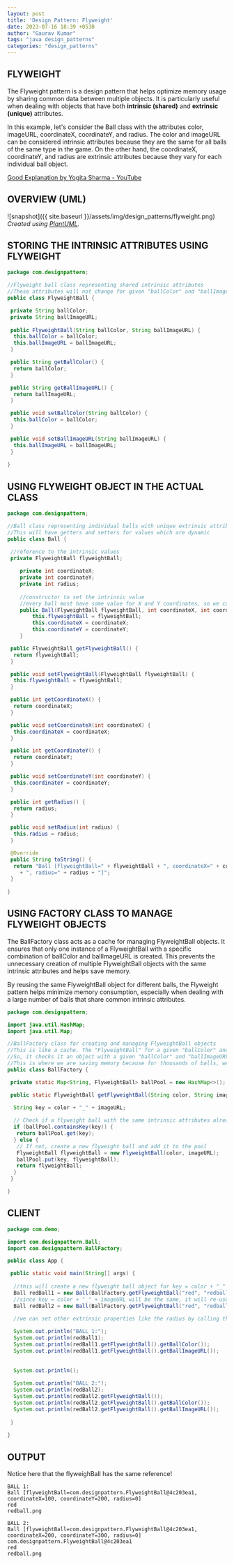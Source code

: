 ```yaml
---
layout: post
title: 'Design Pattern: Flyweight'
date: 2023-07-16 18:39 +0530
author: "Gaurav Kumar"
tags: "java design_patterns"
categories: "design_patterns"
---
```


## FLYWEIGHT

The Flyweight pattern is a design pattern that helps optimize memory usage by sharing common data between multiple objects. It is particularly useful when dealing with objects that have both __intrinsic (shared)__ and __extrinsic (unique)__ attributes.  

In this example, let's consider the Ball class with the attributes color, imageURL, coordinateX, coordinateY, and radius. The color and imageURL can be considered intrinsic attributes because they are the same for all balls of the same type in the game. On the other hand, the coordinateX, coordinateY, and radius are extrinsic attributes because they vary for each individual ball object.

[Good Explanation by Yogita Sharma - YouTube](https://www.youtube.com/watch?v=8cL9KbHS5kE)

## OVERVIEW (UML)

![snapshot]({{ site.baseurl }}/assets/img/design_patterns/flyweight.png)
*Created using [PlantUML](https://plantuml.com/).*

## STORING THE INTRINSIC ATTRIBUTES USING FLYWEIGHT

```java
package com.designpattern;

//Flyweight ball class representing shared intrinsic attributes
//These attributes will not change for given "ballColor" and "ballImageURL" (so, no setter methods)
public class FlyweightBall {

 private String ballColor;
 private String ballImageURL;
 
 public FlyweightBall(String ballColor, String ballImageURL) {
  this.ballColor = ballColor;
  this.ballImageURL = ballImageURL;
 }

 public String getBallColor() {
  return ballColor;
 }

 public String getBallImageURL() {
  return ballImageURL;
 }

 public void setBallColor(String ballColor) {
  this.ballColor = ballColor;
 }

 public void setBallImageURL(String ballImageURL) {
  this.ballImageURL = ballImageURL;
 }
 
}
```

## USING FLYWEIGHT OBJECT IN THE ACTUAL CLASS

```java
package com.designpattern;

//Ball class representing individual balls with unique extrinsic attributes
//This will have getters and setters for values which are dynamic
public class Ball {

 //reference to the intrinsic values
 private FlyweightBall flyweightBall;
 
    private int coordinateX;
    private int coordinateY;
    private int radius;
    
    //constructor to set the intrinsic value
    //every ball must have some value for X and Y coordinates, so we can set them using constructor itself here
    public Ball(FlyweightBall flyweightBall, int coordinateX, int coordinateY) {
        this.flyweightBall = flyweightBall;
        this.coordinateX = coordinateX;
        this.coordinateY = coordinateY;
    }

 public FlyweightBall getFlyweightBall() {
  return flyweightBall;
 }

 public void setFlyweightBall(FlyweightBall flyweightBall) {
  this.flyweightBall = flyweightBall;
 }

 public int getCoordinateX() {
  return coordinateX;
 }

 public void setCoordinateX(int coordinateX) {
  this.coordinateX = coordinateX;
 }

 public int getCoordinateY() {
  return coordinateY;
 }

 public void setCoordinateY(int coordinateY) {
  this.coordinateY = coordinateY;
 }

 public int getRadius() {
  return radius;
 }

 public void setRadius(int radius) {
  this.radius = radius;
 }

 @Override
 public String toString() {
  return "Ball [flyweightBall=" + flyweightBall + ", coordinateX=" + coordinateX + ", coordinateY=" + coordinateY
    + ", radius=" + radius + "]";
 }
 
}
```

## USING FACTORY CLASS TO MANAGE FLYWEIGHT OBJECTS

The BallFactory class acts as a cache for managing FlyweightBall objects. It ensures that only one instance of a FlyweightBall with a specific combination of ballColor and ballImageURL is created. This prevents the unnecessary creation of multiple FlyweightBall objects with the same intrinsic attributes and helps save memory.  

By reusing the same FlyweightBall object for different balls, the Flyweight pattern helps minimize memory consumption, especially when dealing with a large number of balls that share common intrinsic attributes.

```java
package com.designpattern;

import java.util.HashMap;
import java.util.Map;

//BallFactory class for creating and managing FlyweightBall objects
//This is like a cache. The "FlyweightBall" for a given "ballColor" and "ballImageURL" will not change
//So, it checks it an object with a given "ballColor" and "ballImageURL" already exists. If so, return it. 
//This is where we are saving memory because for thousands of balls, we are referring to the same Flyweight object
public class BallFactory {

 private static Map<String, FlyweightBall> ballPool = new HashMap<>();

 public static FlyweightBall getFlyweightBall(String color, String imageURL) {
  
  String key = color + "_" + imageURL;

  // Check if a flyweight ball with the same intrinsic attributes already exists
  if (ballPool.containsKey(key)) {
   return ballPool.get(key);
  } else {
   // If not, create a new flyweight ball and add it to the pool
   FlyweightBall flyweightBall = new FlyweightBall(color, imageURL);
   ballPool.put(key, flyweightBall);
   return flyweightBall;
  }
 }

}
```

## CLIENT

```java
package com.demo;

import com.designpattern.Ball;
import com.designpattern.BallFactory;

public class App {

 public static void main(String[] args) {
   
  //this will create a new flyweight ball object for key = color + "_" + imageURL;
  Ball redBall1 = new Ball(BallFactory.getFlyweightBall("red", "redball.png"), 100, 200);
  //since key = color + "_" + imageURL will be the same, it will re-use the existing flyweight object
  Ball redBall2 = new Ball(BallFactory.getFlyweightBall("red", "redball.png"), 200, 300);

  //we can set other extrinsic properties like the radius by calling the setter method.
  
  System.out.println("BALL 1:");
  System.out.println(redBall1);
  System.out.println(redBall1.getFlyweightBall().getBallColor());
  System.out.println(redBall1.getFlyweightBall().getBallImageURL());
  
  
  System.out.println();
  
  System.out.println("BALL 2:");
  System.out.println(redBall2);
  System.out.println(redBall2.getFlyweightBall());
  System.out.println(redBall2.getFlyweightBall().getBallColor());
  System.out.println(redBall2.getFlyweightBall().getBallImageURL());
  
 }
 
}
```

## OUTPUT

Notice here that the flyweighBall has the same reference!

```text
BALL 1:
Ball [flyweightBall=com.designpattern.FlyweightBall@4c203ea1, coordinateX=100, coordinateY=200, radius=0]
red
redball.png

BALL 2:
Ball [flyweightBall=com.designpattern.FlyweightBall@4c203ea1, coordinateX=200, coordinateY=300, radius=0]
com.designpattern.FlyweightBall@4c203ea1
red
redball.png
```
